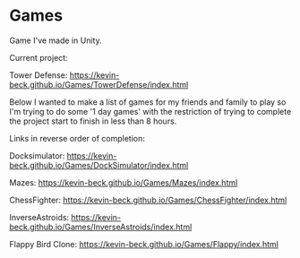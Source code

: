 # Games
Game I've made in Unity. 

Current project:

Tower Defense:  https://kevin-beck.github.io/Games/TowerDefense/index.html



Below I wanted to make a list of games for my friends and family to play so I'm trying to do some '1 day games' with the restriction of trying to complete the project start to finish in less than 8 hours.

Links in reverse order of completion:

Docksimulator: https://kevin-beck.github.io/Games/DockSimulator/index.html

Mazes:		   https://kevin-beck.github.io/Games/Mazes/index.html

ChessFighter:      https://kevin-beck.github.io/Games/ChessFighter/index.html

InverseAstroids:   https://kevin-beck.github.io/Games/InverseAstroids/index.html

Flappy Bird Clone: https://kevin-beck.github.io/Games/Flappy/index.html

